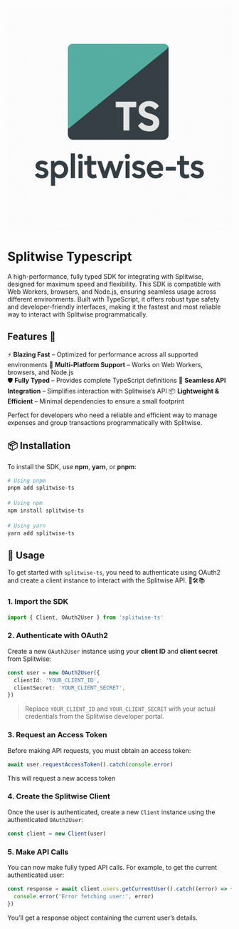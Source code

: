 ![splitwise-ts-logo](splitwise-ts-logo.png)

# Splitwise Typescript

A high-performance, fully typed SDK for integrating with Splitwise, designed for maximum speed and flexibility. This SDK is compatible with Web Workers, browsers, and Node.js, ensuring seamless usage across different environments. Built with TypeScript, it offers robust type safety and developer-friendly interfaces, making it the fastest and most reliable way to interact with Splitwise programmatically.

## Features 🎉

⚡ **Blazing Fast** – Optimized for performance across all supported environments
🔄 **Multi-Platform Support** – Works on Web Workers, browsers, and Node.js  
🛡️ **Fully Typed** – Provides complete TypeScript definitions
🔗 **Seamless API Integration** – Simplifies interaction with Splitwise’s API
📦 **Lightweight & Efficient** – Minimal dependencies to ensure a small footprint

Perfect for developers who need a reliable and efficient way to manage expenses and group transactions programmatically with Splitwise. 

## 📦 Installation

To install the SDK, use **npm**, **yarn**, or **pnpm**:

```sh
# Using pnpm
pnpm add splitwise-ts

# Using npm
npm install splitwise-ts

# Using yarn
yarn add splitwise-ts
```

## 🚀 Usage

To get started with `splitwise-ts`, you need to authenticate using OAuth2 and create a client instance to interact with the Splitwise API. 🧠🛠️📚

### 1. Import the SDK 

```ts
import { Client, OAuth2User } from 'splitwise-ts'
```

### 2. Authenticate with OAuth2 

Create a new `OAuth2User` instance using your **client ID** and **client secret** from Splitwise:

```ts
const user = new OAuth2User({
  clientId: 'YOUR_CLIENT_ID',
  clientSecret: 'YOUR_CLIENT_SECRET',
})
```

> Replace `YOUR_CLIENT_ID` and `YOUR_CLIENT_SECRET` with your actual credentials from the Splitwise developer portal.

### 3. Request an Access Token 

Before making API requests, you must obtain an access token:

```ts
await user.requestAccessToken().catch(console.error)
```

This will request a new access token

### 4. Create the Splitwise Client

Once the user is authenticated, create a new `Client` instance using the authenticated `OAuth2User`:

```ts
const client = new Client(user)
```

### 5. Make API Calls

You can now make fully typed API calls. For example, to get the current authenticated user:
```ts
const response = await client.users.getCurrentUser().catch((error) => {
  console.error('Error fetching user:', error)
})
```

You’ll get a response object containing the current user’s details.
